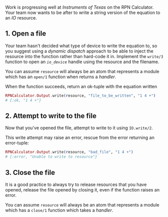 Work is progressing well at _Instruments of Texas_ on the RPN Calculator. Your team now wants to be after to write a string version of the equation to an _IO_ resource.

## 1. Open a file

Your team hasn't decided what type of device to write the equation to, so you suggest using a _dynamic dispatch_ approach to be able to inject the resource into the function rather than hard-code it in. Implement the `write/3` function to open an _`io_device`_ handle using the resource and the filename.

You can assume `resource` will always be an atom that represents a module which has an `open/1` function when returns a _handler_.

When the function succeeds, return an ok-tuple with the equation written

```elixir
RPNCalculator.Output.write(resource, "file_to_be_written", "1 4 +")
# {:ok, "1 4 +"}
```

## 2. Attempt to write to the file

Now that you've opened the file, attempt to write to it using `IO.write/2`.

This write attempt may raise an error, rescue from the error returning an error-tuple:

```elixir
RPNCalculator.Output.write(resource, "bad_file", "1 4 +")
# {:error, "Unable to write to resource"}
```

## 3. Close the file

It is a good practice to always try to release resources that you have opened, release the file opened by closing it, even if the function raises an error.

You can assume `resource` will always be an atom that represents a module which has a `close/1` function which takes a _handler_.
